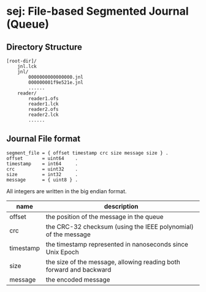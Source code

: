 sej: File-based Segmented Journal (Queue)
=========================================

Directory Structure
-------------------

```
[root-dir]/
    jnl.lck
    jnl/
        0000000000000000.jnl
        000000001f9e521e.jnl
        ......
    reader/
        reader1.ofs
        reader1.lck
        reader2.ofs
        reader2.lck
        ......
```

Journal File format
-------------------

```
segment_file = { offset timestamp crc size message size } .
offset       = uint64    .
timestamp    = int64     .
crc          = uint32    .
size         = int32     .
message      = { uint8 } .
```

All integers are written in the big endian format.

 name      | description
--------   | -----------------------------------------------------------
 offset    | the position of the message in the queue
 crc       | the CRC-32 checksum (using the IEEE polynomial) of the message
 timestamp | the timestamp represented in nanoseconds since Unix Epoch
 size      | the size of the message, allowing reading both forward and backward
 message   | the encoded message
